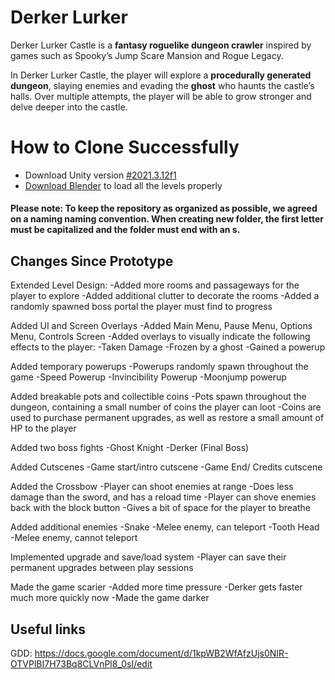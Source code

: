 # Derker Lurker
Derker Lurker Castle is a **fantasy roguelike dungeon crawler** inspired by games such as Spooky’s Jump Scare Mansion and Rogue Legacy.

In Derker Lurker Castle, the player will explore a **procedurally generated dungeon**, slaying enemies and evading the **ghost** who haunts the castle’s halls. Over multiple attempts, the player will be able to grow stronger and delve deeper into the castle.


# How to Clone Successfully

 - Download Unity version [#2021.3.12f1](https://unity3d.com/get-unity/download/archive?_ga=2.112682500.1888185384.1667913715-1933917016.1664472241&_gac=1.19417034.1667758316.CjwKCAjwtp2bBhAGEiwAOZZTuFZF5-sZvJVFNK-XXsWmCjLieU-PIYjyJ9_xrn9LQVDok0JTRgdv2xoCjMQQAvD_BwE)
 - [Download Blender](https://www.blender.org/download/) to load all the levels properly

#### Please note: To keep the repository as organized as possible, we agreed on a naming naming convention. When creating new folder, the first letter must be capitalized and the folder must end with an s. 

## Changes Since Prototype

Extended Level Design:
	-Added more rooms and passageways for the player to explore
	-Added additional clutter to decorate the rooms
	-Added a randomly spawned boss portal the player must find to progress

Added UI and Screen Overlays
	-Added Main Menu, Pause Menu, Options Menu, Controls Screen
	-Added overlays to visually indicate the following effects to the player:
		-Taken Damage
		-Frozen by a ghost
		-Gained a powerup

Added temporary powerups
	-Powerups randomly spawn throughout the game
		-Speed Powerup
		-Invincibility Powerup
		-Moonjump powerup

Added breakable pots and collectible coins
	-Pots spawn throughout the dungeon, containing a small number of coins the player can loot
	-Coins are used to purchase permanent upgrades, as well as restore a small amount of HP to the player

Added two boss fights
	-Ghost Knight
	-Derker (Final Boss)

Added Cutscenes
	-Game start/intro cutscene
	-Game End/ Credits cutscene

Added the Crossbow
	-Player can shoot enemies at range
		-Does less damage than the sword, and has a reload time
	-Player can shove enemies back with the block button
		-Gives a bit of space for the player to breathe

Added additional enemies
	-Snake
		-Melee enemy, can teleport
	-Tooth Head
		-Melee enemy, cannot teleport

Implemented upgrade and save/load system
	-Player can save their permanent upgrades between play sessions

Made the game scarier
	-Added more time pressure
		-Derker gets faster much more quickly now
	-Made the game darker

## Useful links

GDD: https://docs.google.com/document/d/1kpWB2WfAfzUjs0NIR-OTVPlBI7H73Bq8CLVnPl8_0sI/edit


